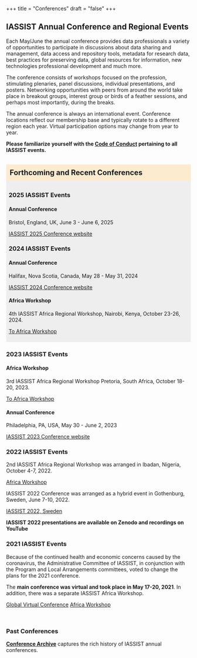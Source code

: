 +++
title = "Conferences"
draft = "false"
+++
## IASSIST Annual Conference and Regional Events

Each May/June the annual conference provides data professionals a variety of opportunities to participate in discussions about data sharing and management, data access and repository tools, metadata for research data, best practices for preserving data, global resources for information, new technologies professional development and much more. 

The conference consists of workshops focused on the profession, stimulating plenaries, panel discussions, individual presentations, and posters. Networking opportunities with peers from around the world take place in breakout groups, interest group or birds of a feather sessions, and perhaps most importantly, during the breaks. 

The annual conference is always an international event. Conference locations reflect our membership base and typically rotate to a different region each year. Virtual participation options may change from year to year.

**Please familiarize yourself with the [Code of Conduct](/community/code-of-conduct) pertaining to all IASSIST events.**

<br id="annual" />

<div style="background-color:#fdebd0;font-weight:bold;padding:.5em;font-size:140%;">Forthcoming and Recent Conferences</div>

<div style="background-color:#eee;padding:.5em;">

### 2025 IASSIST Events

#### Annual Conference

Bristol, England, UK, June 3 - June 6, 2025

<a class="btn btn-template-main" href="./iassist2025/">IASSIST 2025 Conference website</a> 

### 2024 IASSIST Events

#### Annual Conference

Halifax, Nova Scotia, Canada, May 28 - May 31, 2024

<a class="btn btn-template-main" href="./iassist2024/">IASSIST 2024 Conference website</a> 

#### Africa Workshop

4th IASSIST Africa Regional Workshop, Nairobi, Kenya, October 23-26, 2024.

<a class="btn btn-template-main" href="./iassist-africa-2024/">To Africa Workshop</a>

</div>

### 2023 IASSIST Events

#### Africa Workshop

3rd IASSIST Africa Regional Workshop Pretoria, South Africa, October 18-20, 2023.

<a class="btn btn-template-main" href="./iassist-africa-2023/">To Africa Workshop</a> 

#### Annual Conference

Philadelphia, PA, USA, May 30 - June 2, 2023

<a class="btn btn-template-main" href="./iassist2023/">IASSIST 2023 Conference website</a> 

### 2022 IASSIST Events

<!--
#### Forthcoming

None

#### Completed
-->

2nd IASSIST Africa Regional Workshop was arranged in Ibadan, Nigeria, October 4-7, 2022.

<a class="btn btn-template-main" href="./iassist-africa-2022/">Africa Workshop</a> 

IASSIST 2022 Conference was arranged as a hybrid event in Gothenburg, Sweden, June 7-10, 2022.

<a class="btn btn-template-main" href="./iassist-sweden-2022/">IASSIST 2022, Sweden</a>

**IASSIST 2022 presentations are available on Zenodo and recordings on YouTube**

### 2021 IASSIST Events

Because of the continued health and economic concerns caused by the coronavirus, the Administrative Committee of IASSIST, in conjunction with the Program and Local Arrangements committees, voted to change the plans for the 2021 conference.

The **main conference was virtual and took place in May 17-20, 2021**. In addition, there was a separate IASSIST Africa Workshop.

<!--#### Completed-->

<a class="btn btn-template-main" href="./iassist-virtual-2021/" >Global Virtual Conference</a> 
<a class="btn btn-template-main" href="./iassist-africa-2021/" >Africa Workshop</a> 


<br />

### Past Conferences

**[Conference Archive](/conferences/archive)** captures the rich history of IASSIST annual conferences.

<br />
